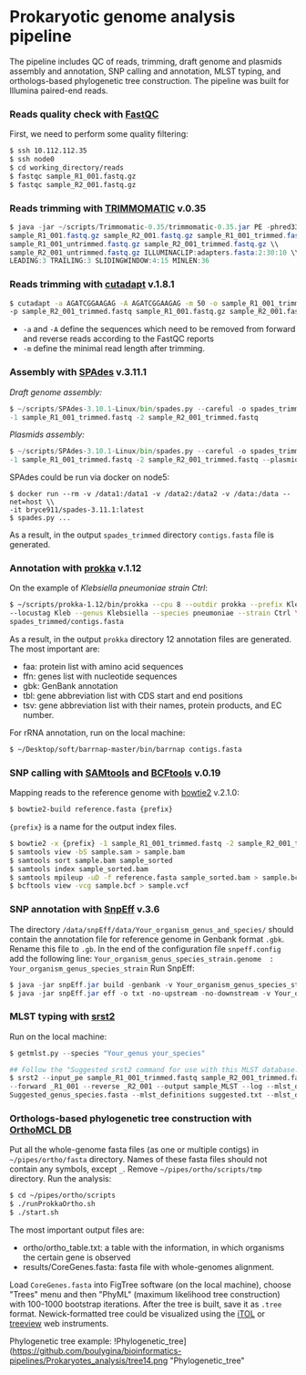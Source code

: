 # Prokaryotic genome analysis pipeline
The pipeline includes QC of reads, trimming, draft genome and plasmids assembly and annotation, SNP calling and annotation, MLST typing, and orthologs-based phylogenetic tree construction.
The pipeline was built for Illumina paired-end reads. 

### Reads quality check with [FastQC](https://www.bioinformatics.babraham.ac.uk/projects/fastqc/)
First, we need to perform some quality filtering:
```sh
$ ssh 10.112.112.35
$ ssh node0
$ cd working_directory/reads
$ fastqc sample_R1_001.fastq.gz
$ fastqc sample_R2_001.fastq.gz
```
### Reads trimming with [TRIMMOMATIC](http://www.usadellab.org/cms/?page=trimmomatic) v.0.35
```java
$ java -jar ~/scripts/Trimmomatic-0.35/trimmomatic-0.35.jar PE -phred33 \\
sample_R1_001.fastq.gz sample_R2_001.fastq.gz sample_R1_001_trimmed.fastq.gz \\
sample_R1_001_untrimmed.fastq.gz sample_R2_001_trimmed.fastq.gz \\
sample_R2_001_untrimmed.fastq.gz ILLUMINACLIP:adapters.fasta:2:30:10 \\
LEADING:3 TRAILING:3 SLIDINGWINDOW:4:15 MINLEN:36
```
### Reads trimming with [cutadapt](https://cutadapt.readthedocs.io/en/v1.8.1/index.html) v.1.8.1
```bash
$ cutadapt -a AGATCGGAAGAG -A AGATCGGAAGAG -m 50 -o sample_R1_001_trimmed.fastq \\
-p sample_R2_001_trimmed.fastq sample_R1_001.fastq.gz sample_R2_001.fastq.gz
```
-  `-a` and `-A` define the sequences which need to be removed from forward and reverse reads according to the FastQC reports
- `-m` define the minimal read length after trimming.

### Assembly with [SPAdes](http://cab.spbu.ru/software/spades/) v.3.11.1
_Draft genome assembly:_
```python
$ ~/scripts/SPAdes-3.10.1-Linux/bin/spades.py --careful -o spades_trimmed \\
-1 sample_R1_001_trimmed.fastq -2 sample_R2_001_trimmed.fastq
```
_Plasmids assembly:_
```python
$ ~/scripts/SPAdes-3.10.1-Linux/bin/spades.py --careful -o spades_trimmed_plasmids \\
-1 sample_R1_001_trimmed.fastq -2 sample_R2_001_trimmed.fastq --plasmid
```
SPAdes could be run via docker on node5:
```
$ docker run --rm -v /data1:/data1 -v /data2:/data2 -v /data:/data --net=host \\
-it bryce911/spades-3.11.1:latest
$ spades.py ...
```
As a result, in the output `spades_trimmed` directory `contigs.fasta` file is generated.

### Annotation with [prokka](http://www.vicbioinformatics.com/software.prokka.shtml) v.1.12
On the example of _Klebsiella pneumoniae strain Ctrl_:
```bash
$ ~/scripts/prokka-1.12/bin/prokka --cpu 8 --outdir prokka --prefix Kleb \\
--locustag Kleb --genus Klebsiella --species pneumoniae --strain Ctrl \\
spades_trimmed/contigs.fasta
```
As a result, in the output `prokka` directory 12 annotation files are generated. The most important are:
- faa: protein list with amino acid sequences 
- ffn: genes list with nucleotide sequences 
- gbk: GenBank annotation
- tbl: gene abbreviation list with CDS start and end positions  
- tsv: gene abbreviation list with their names, protein products, and EC number.

For rRNA annotation, run on the local machine:
```bash
$ ~/Desktop/soft/barrnap-master/bin/barrnap contigs.fasta
```

### SNP calling with [SAMtools](http://samtools.sourceforge.net/) and [BCFtools](https://samtools.github.io/bcftools/bcftools.html) v.0.19
Mapping reads to the reference genome with [bowtie2](http://bowtie-bio.sourceforge.net/bowtie2/index.shtml) v.2.1.0:
```bash
$ bowtie2-build reference.fasta {prefix}
```
`{prefix}` is a name for the output index files.
```bash
$ bowtie2 -x {prefix} -1 sample_R1_001_trimmed.fastq -2 sample_R2_001_trimmed.fastq -S sample.sam
$ samtools view -bS sample.sam > sample.bam
$ samtools sort sample.bam sample_sorted
$ samtools index sample_sorted.bam
$ samtools mpileup -uD -f reference.fasta sample_sorted.bam > sample.bcf
$ bcftools view -vcg sample.bcf > sample.vcf
```
### SNP annotation with [SnpEff](http://snpeff.sourceforge.net/) v.3.6
The directory `/data/snpEff/data/Your_organism_genus_and_species/` should contain the annotation file for reference genome in Genbank format `.gbk`. Rename this file to `.gb`. In the end of the configuration file `snpeff.config` add the following line:
`Your_organism_genus_species_strain.genome	:	Your_organism_genus_species_strain`
Run SnpEff:
```java
$ java -jar snpEff.jar build -genbank -v Your_organism_genus_species_strain
$ java -jar snpEff.jar eff -o txt -no-upstream -no-downstream -v Your_organism_genus_species_strain sample.vcf > sample.txt
```
### MLST typing with [srst2](https://github.com/katholt/srst2#basic-usage---mlst)
Run on the local machine:
```python
$ getmlst.py --species "Your_genus your_species"

## Follow the "Suggested srst2 command for use with this MLST database:"
$ srst2 --input_pe sample_R1_001_trimmed.fastq sample_R2_001_trimmed.fastq \\
--forward _R1_001 --reverse _R2_001 --output sample_MLST --log --mlst_db \\
Suggested_genus_species.fasta --mlst_definitions suggested.txt --mlst_delimiter '_'
```
### Orthologs-based phylogenetic tree construction with [OrthoMCL DB](http://orthomcl.org/orthomcl/)
Put all the whole-genome fasta files (as one or multiple contigs) in `~/pipes/ortho/fasta` directory. Names of these fasta files should not contain any symbols, except `_`. Remove `~/pipes/ortho/scripts/tmp` directory. Run the analysis:
```bash
$ cd ~/pipes/ortho/scripts
$ ./runProkkaOrtho.sh
$ ./start.sh
```
The most important output files are:
- ortho/ortho_table.txt: a table with the information, in which organisms the certain gene is observed
- results/CoreGenes.fasta: fasta file with whole-genomes alignment. 

Load `CoreGenes.fasta` into FigTree software (on the local machine), choose "Trees" menu and then "PhyML" (maximum likelihood tree construction) with 100-1000 bootstrap iterations. After the tree is built, save it as `.tree` format. Newick-formatted tree could be visualized using the [iTOL](https://itol.embl.de/upload.cgi) or [treeview](http://etetoolkit.org/treeview/) web instruments.

Phylogenetic tree example:
!Phylogenetic_tree](https://github.com/boulygina/bioinformatics-pipelines/Prokaryotes_analysis/tree14.png "Phylogenetic_tree"

